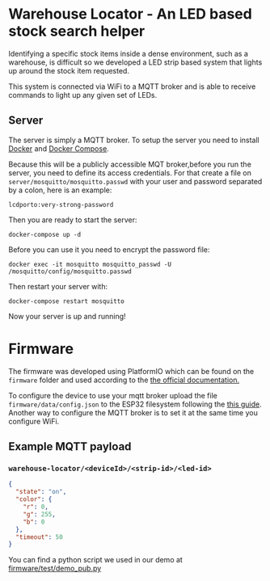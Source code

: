 # Warehouse Locator - An LED based stock search helper
Identifying a specific stock items inside a dense environment, such as a warehouse, is difficult so we developed a LED strip based system that lights up around the stock item requested.

This system is connected via WiFi to a MQTT broker and is able to receive commands to light up any given set of LEDs.

## Server
The server is simply a MQTT broker. To setup the server you need to install [Docker](https://docs.docker.com/get-docker/) and [Docker Compose](https://docs.docker.com/compose/install/).

Because this will be a publicly accessible MQT broker,before you run the server, you need to define its access credentials. For that create a file on ```server/mosquitto/mosquitto.passwd``` with your user and password separated by a colon, here is an example:
```
lcdporto:very-strong-password
```
Then you are ready to start the server:

```
docker-compose up -d
```
Before you can use it you need to encrypt the password file:
```
docker exec -it mosquitto mosquitto_passwd -U /mosquitto/config/mosquitto.passwd
```
Then restart your server with:
```
docker-compose restart mosquitto
```
Now your server is up and running!

# Firmware

The firmware was developed using PlatformIO which can be found on the ```firmware``` folder and used according to the [the official documentation.](https://docs.platformio.org/en/stable/core/quickstart.html)

To configure the device to use your mqtt broker upload the file ```firmware/data/config.json``` to the ESP32 filesystem following the [this guide](https://randomnerdtutorials.com/esp32-vs-code-platformio-spiffs/). Another way to configure the MQTT broker is to set it at the same time you configure WiFi.

## Example MQTT payload

### `warehouse-locator/<deviceId>/<strip-id>/<led-id>`

```json
{
  "state": "on",
  "color": {
    "r": 0,
    "g": 255,
    "b": 0
  },
  "timeout": 50
}
```
You can find a python script we used in our demo at [firmware/test/demo_pub.py](./firmware/test/demo_pub.py)